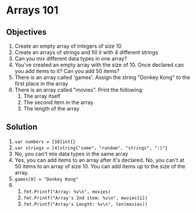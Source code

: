 # Arrays 101

## Objectives

1. Create an empty array of integers of size 10
2. Create an arrays of strings and fill it with 4 different strings
3. Can you mix different data types in one array?
4. You've created an empty array with the size of 10. Once declared can you add items to it? Can you add 50 items?
5. There is an array called 'games'. Assign the string "Donkey Kong" to the first place in the array
6. There is an array called "movies". Print the following:
   1. The array itself
   2. The second item in the array
   3. The length of the array

## Solution

1. `var numbers = [10]int{}`
2. `var strings = [4]string{"some", "random", "strings", ":)"}`
3. No, you can't mix data types in the same array
4. Yes, you can add items to an array after it's declared. No, you can't at 50 items to an array of size 10. You can add items up to the size of the array.
5. `games[0] = "Donkey Kong"`
6. 
   1. `fmt.Printf("Array: %v\n", movies)`
   2. `fmt.Printf("Array's 2nd item: %v\n", movies[1])`
   3. `fmt.Printf("Array's Length: %v\n", len(movies))`